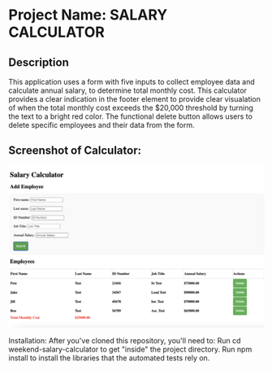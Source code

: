 # Project Name: SALARY CALCULATOR


## Description

This application uses a form with five inputs to collect employee data and calculate annual salary, to determine total monthly cost. This calculator provides a clear indication in the footer element to provide clear visualation of when the total monthly cost exceeds the $20,000 threshold by turning the text to a bright red color. The functional delete button allows users to delete specific employees and their data from the form.

## Screenshot of Calculator:
![Calculator](image.png)

Installation:
After you've cloned this repository, you'll need to:
Run cd weekend-salary-calculator to get "inside" the project directory.
Run npm install to install the libraries that the automated tests rely on.
